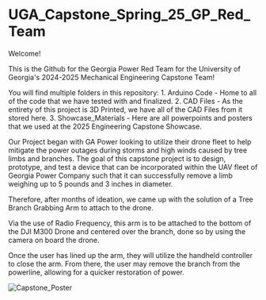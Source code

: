 # UGA_Capstone_Spring_25_GP_Red_Team

Welcome!

This is the Github for the Georgia Power Red Team for the University of Georgia's 2024-2025 Mechanical Engineering Capstone Team!

You will find multiple folders in this repository:
 	1. Arduino Code - Home to all of the code that we have tested with and finalized.
  	2. CAD Files - As the entirety of this project is 3D Printed, we have all of the CAD Files from it stored here.
   	3. Showcase_Materials - Here are all powerpoints and posters that we used at the 2025 Engineering Capstone Showcase.



Our Project began with GA Power looking to utilize their drone fleet to help mitigate the power outages during storms and high winds caused by tree limbs and branches. The goal of this capstone project is to design, prototype, and test a device that can be incorporated within the UAV fleet of Georgia Power Company such that it can successfully remove a limb weighing up to 5 pounds and 3 inches in diameter.

Therefore, after months of ideation, we came up with the solution of a Tree Branch Grabbing Arm to attach to the drone. 

Via the use of Radio Frequency, this arm is to be attached to the bottom of the DJI M300 Drone and centered over the branch, done so by using the camera on board the drone.

Once the user has lined up the arm, they will utilize the handheld controller to close the arm. From there, the user may remove the branch from the powerline, allowing for a quicker restoration of power.

![Capstone_Poster](https://github.com/user-attachments/assets/1ac4e2cf-7ddc-43ca-b5fa-fa71af092654)
